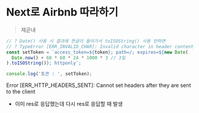 # Next로 Airbnb 따라하기

> 제곧내

```javascript
// ? Date() 사용 시 결과에 한글이 들어가서 toISOString() 사용 안하면
// ? TypeError [ERR_INVALID_CHAR]: Invalid character in header content ["Set-Cookie"] 발생
const setToken = `access_token=${token}; path=/; expires=${new Date(
  Date.now() + 60 * 60 * 24 * 1000 * 3 // 3일
).toISOString()}; httponly`;

console.log('토큰 : ', setToken);
```

Error [ERR_HTTP_HEADERS_SENT]: Cannot set headers after they are sent to the client

- 이미 res로 응답했는데 다시 res로 응답할 때 발생
